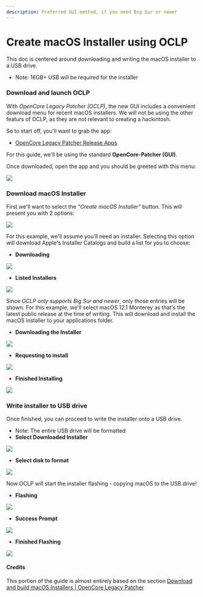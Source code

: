 ```yaml
---
description: Preferred GUI method, if you need Big Sur or newer
---
```


# Create macOS Installer using OCLP

This doc is centered around downloading and writing the macOS installer to a USB drive.

* Note: 16GB+ USB will be required for the installer

### Download and launch OCLP

With _OpenCore Legacy Patcher_ _(OCLP)_, the new GUI includes a convenient download menu for recent macOS installers. We will not be using the other featurs of OCLP, as they are not relevant to creating a hackintosh.

So to start off, you'll want to grab the app:

* [OpenCore Legacy Patcher Release Apps](https://github.com/dortania/OpenCore-Legacy-Patcher/releases)

For this guide, we'll be using the standard **OpenCore-Patcher (GUI)**.

Once downloaded, open the app and you should be greeted with this menu:

![](../create-installer/images/OCLP-GUI-Main-Menu.png)

### Download macOS Installer

First we'll want to select the _"Create macOS Installer"_ button. This will present you with 2 options:

![](../create-installer/images/OCLP-GUI-Create-Installer-Menu.png)

For this example, we'll assume you'll need an installer. Selecting this option will download Apple's Installer Catalogs and build a list for you to choose:

* **Downloading**

![](../create-installer/images/OCLP-GUI-Installer-Download-Catalog.png)

* **Listed Installers**

![](../create-installer/images/OCLP-GUI-Installer-Download-Listed-Products.png)

Since _OCLP only supports Big Sur and newer_, only those entries will be shown. For this example, we'll select macOS 12.1 Monterey as that's the latest public release at the time of writing. This will download and install the macOS installer to your applications folder.

* **Downloading the Installer**

![](../create-installer/images/OCLP-GUI-Installer-Download-Progress.png)

* **Requesting to install**

![](../create-installer/images/OCLP-GUI-Installer-Needs-Installing.png)

* **Finished Installing**

![](../create-installer/images/OCLP-GUI-Installer-Download-Finished.png)

### Write installer to USB drive

Once finished, you can proceed to write the installer onto a USB drive.

* Note: The entire USB drive will be formatted
* **Select Downloaded Installer**

![](../create-installer/images/OCLP-GUI-Installer-Select-Local-Installer.png)

* **Select disk to format**

![](../create-installer/images/OCLP-GUI-Installer-Format-USB.png)

Now OCLP will start the installer flashing - copying macOS to the USB drive!

* **Flashing**

![](../create-installer/images/OCLP-GUI-Installer-Flashing-Process.png)

* **Success Prompt**

![](../create-installer/images/OCLP-GUI-Installer-Sucess-Prompt.png)

* **Finished Flashing**

![](../create-installer/images/OCLP-GUI-Installer-Finished-Script.png)

#### Credits

This portion of the guide is almost entirely based on the section [Download and build macOS Installers | OpenCore Legacy Patcher](https://dortania.github.io/OpenCore-Legacy-Patcher/INSTALLER.html#creating-the-installer)
